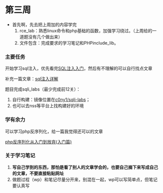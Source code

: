 # 第三周

* 首先啊，先去把上周加的内容学完
  1. rce_lab：熟悉linux命令和php基础的函数，加强学习绕过。（上周给的一道题没有几个做出来）
  2. 文件包含：完成要求的学习笔记和PHPinclude_lib。

### 主要任务

开始学习sql注入，优先看完[SQL注入入门](https://hello-ctf.com/hc-web/sql_injection/)，然后有不理解的可以自行找点文章

补充一篇文章：[sql注入详解](https://blog.csdn.net/qq_44159028/article/details/114325805)

题目完成sqli_labs（最少完成前12关）：

1. 自行构建：镜像位置在[c0ny1/sqli-labs](https://hub.docker.com/r/c0ny1/sqli-labs)；
2. 也可以去nss等平台上找构建好的环境

### 学有余力

可以学习php反序列化，给一篇我觉得还可以的文章

[php反序列化从入门到放弃(入门篇)](https://www.cnblogs.com/bmjoker/p/13742666.html)

### 关于学习笔记

1. **写自己学到的东西，那怕是看了别人的文章学会的，也要自己摘下来写成自己的文章，不要直接粘贴网址**
2. 做题过程（wp）和笔记尽量分开来，别混在一起，wp可以写简单点，但笔记要认真写